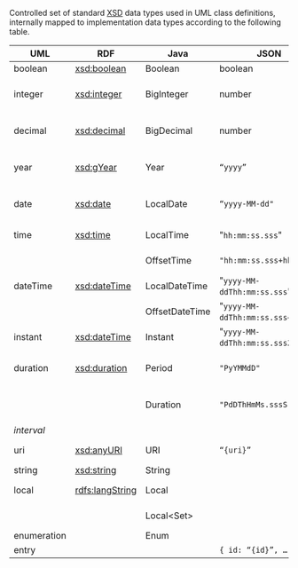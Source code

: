 Controlled set of standard [XSD](https://www.w3.org/TR/xmlschema-2/#built-in-datatypes) data types used in UML class definitions, internally mapped to implementation data types according to the following table.

| UML         | RDF                                                                | Java               | JSON                              | TypeScript | Description                        |
|-------------|--------------------------------------------------------------------|--------------------|-----------------------------------|------------|------------------------------------|
| boolean     | [xsd:boolean](https://www.w3.org/TR/xmlschema-2/#boolean)          | Boolean            | boolean                           | boolean    |                                    |
| integer     | [xsd:integer](https://www.w3.org/TR/xmlschema-2/#integer)          | BigInteger         | number                            | number     | arbitrary precision integer number |
| decimal     | [xsd:decimal](https://www.w3.org/TR/xmlschema-2/#decimal)          | BigDecimal         | number                            | number     | arbitrary precision decimal number |
| year        | [xsd:gYear](https://www.w3.org/TR/xmlschema-2/#gYear)              | Year               | `“yyyy”`                          | number     | absolute ISO 8601 year (`yyyy`)    |
| date        | [xsd:date](https://www.w3.org/TR/xmlschema-2/#date)                | LocalDate          | `“yyyy-MM-dd"`                    | Date       | local ISO 8601 date (`yyyy-MM-dd`) |
| time        | [xsd:time](https://www.w3.org/TR/xmlschema-2/#time)                | LocalTime          | "`hh:mm:ss.sss`"                  |            | local ISO 8601 time                |
|             |                                                                    | OffsetTime         | `"hh:mm:ss.sss+hh:mm"`            |            | offset ISO 8601 time               |
| dateTime    | [xsd:dateTime](https://www.w3.org/TR/xmlschema-2/#dateTime)        | LocalDateTime      | "`yyyy-MM-ddThh:mm:ss.sss`"       |            | local ISO 8601 date-time           |
|             |                                                                    | OffsetDateTime     | "`yyyy-MM-ddThh:mm:ss.sss+hh:mm`" |            | offset ISO 8601 date-time          |
| instant     | [xsd:dateTime](https://www.w3.org/TR/xmlschema-2/#dateTime)        | Instant            | "`yyyy-MM-ddThh:mm:ss.sssZ`"      |            | UTC ISO 8601 date-time             |
| duration    | [xsd:duration](https://www.w3.org/TR/xmlschema-2/#duration)        | Period             | `"PyYMMdD"`                       |            | date-based ISO 8601 time amount    |
|             |                                                                    | Duration           | `"PdDThHmMs.sssS"`                |            | time-based ISO 8601 time amount    |
| *interval*  |                                                                    |                    |                                   |            |                                    |
| uri         | [xsd:anyURI](https://www.w3.org/TR/xmlschema-2/#anyURI)            | URI                | `“{uri}”`                         |            | absolute/relative URI              |
| string      | [xsd:string](https://www.w3.org/TR/xmlschema-2/#string)            | String             |                                   | string     |                                    |
| local       | [rdfs:langString](https://www.w3.org/TR/rdf-schema/#ch_langstring) | Local<String>      |                                   |            | single-valued localized text       |
|             |                                                                    | Local<Set<String>> |                                   |            | multi-valued localized text        |
| enumeration |                                                                    | Enum<T>            |                                   |            | closed value set                   |
| entry       |                                                                    |                    | `{ id: “{id}”, … }`               |            |                                    |